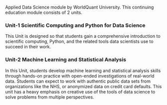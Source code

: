 Applied Data Science module by WorldQuant University.
This continuing education module consists of 2 units. 
### Unit-1 Scientific Computing and Python for Data Science
This Unit is designed so that students gain a comprehensive introduction to scientific computing, Python, and the related tools data scientists use to succeed in their work.
### Unit-2 Machine Learning and Statistical Analysis
In this Unit, students develop machine learning and statistical analysis skills through hands-on practice with open-ended investigations of real-world data. Students can expect to work with authentic public data sets from organizations like the NHS, or anonymized data on credit card defaults. This unit has a heavy emphasis on creative use of the tools of data science to solve problems from multiple perspectives.
